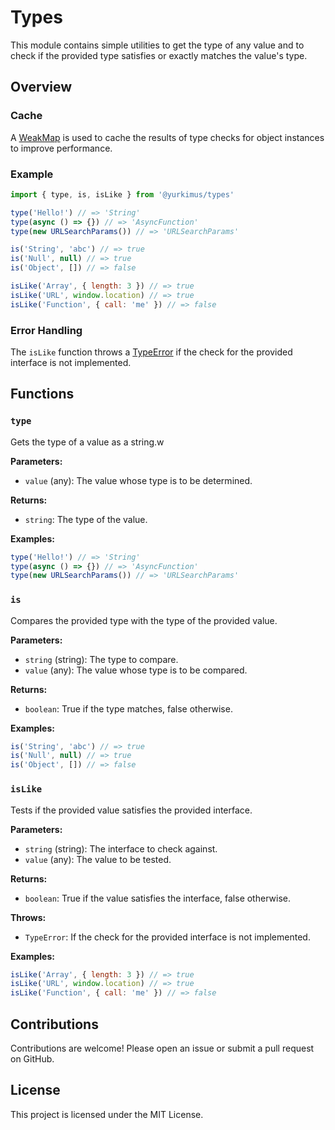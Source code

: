 # Types

This module contains simple utilities to get the type of any value and to check if the provided type satisfies or exactly matches the value's type.

## Overview

### Cache

A [WeakMap](https://developer.mozilla.org/en-US/docs/Web/JavaScript/Reference/Global_Objects/WeakMap) is used to cache the results of type checks for object instances to improve performance.

### Example

```javascript
import { type, is, isLike } from '@yurkimus/types'

type('Hello!') // => 'String'
type(async () => {}) // => 'AsyncFunction'
type(new URLSearchParams()) // => 'URLSearchParams'

is('String', 'abc') // => true
is('Null', null) // => true
is('Object', []) // => false

isLike('Array', { length: 3 }) // => true
isLike('URL', window.location) // => true
isLike('Function', { call: 'me' }) // => false
```

### Error Handling

The `isLike` function throws a [TypeError](https://developer.mozilla.org/en-US/docs/Web/JavaScript/Reference/Global_Objects/TypeError) if the check for the provided interface is not implemented.

## Functions

### `type`

Gets the type of a value as a string.w

**Parameters:**

- `value` (any): The value whose type is to be determined.

**Returns:**

- `string`: The type of the value.

**Examples:**

```javascript
type('Hello!') // => 'String'
type(async () => {}) // => 'AsyncFunction'
type(new URLSearchParams()) // => 'URLSearchParams'
```

### `is`

Compares the provided type with the type of the provided value.

**Parameters:**

- `string` (string): The type to compare.
- `value` (any): The value whose type is to be compared.

**Returns:**

- `boolean`: True if the type matches, false otherwise.

**Examples:**

```javascript
is('String', 'abc') // => true
is('Null', null) // => true
is('Object', []) // => false
```

### `isLike`

Tests if the provided value satisfies the provided interface.

**Parameters:**

- `string` (string): The interface to check against.
- `value` (any): The value to be tested.

**Returns:**

- `boolean`: True if the value satisfies the interface, false otherwise.

**Throws:**

- `TypeError`: If the check for the provided interface is not implemented.

**Examples:**

```javascript
isLike('Array', { length: 3 }) // => true
isLike('URL', window.location) // => true
isLike('Function', { call: 'me' }) // => false
```

## Contributions

Contributions are welcome! Please open an issue or submit a pull request on GitHub.

## License

This project is licensed under the MIT License.
